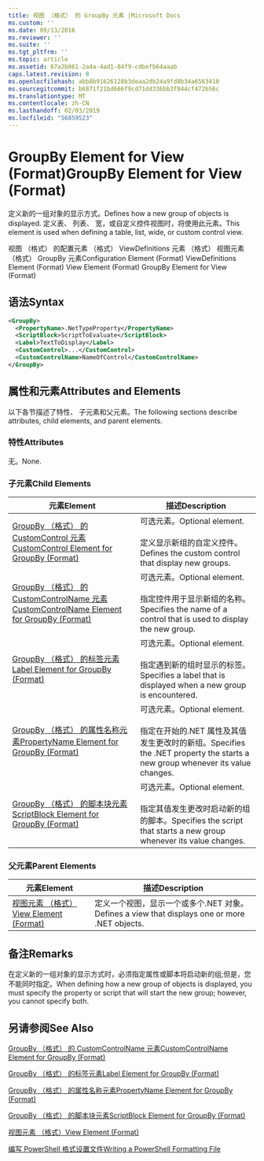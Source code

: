 ```yaml
---
title: 视图 （格式） 的 GroupBy 元素 |Microsoft Docs
ms.custom: ''
ms.date: 09/13/2016
ms.reviewer: ''
ms.suite: ''
ms.tgt_pltfrm: ''
ms.topic: article
ms.assetid: 67a2b061-2a4a-4ad1-84f9-cdbefb64aaab
caps.latest.revision: 8
ms.openlocfilehash: abb8b91626128b3deaa2db24a9fd8b34a6563410
ms.sourcegitcommit: b6871f21bd666f9cd71dd336bb3f844cf472b56c
ms.translationtype: MT
ms.contentlocale: zh-CN
ms.lasthandoff: 02/03/2019
ms.locfileid: "56859523"
---
```

# <a name="groupby-element-for-view-format"></a><span data-ttu-id="f8fa7-102">GroupBy Element for View (Format)</span><span class="sxs-lookup"><span data-stu-id="f8fa7-102">GroupBy Element for View (Format)</span></span>

<span data-ttu-id="f8fa7-103">定义新的一组对象的显示方式。</span><span class="sxs-lookup"><span data-stu-id="f8fa7-103">Defines how a new group of objects is displayed.</span></span> <span data-ttu-id="f8fa7-104">定义表、 列表、 宽，或自定义控件视图时，将使用此元素。</span><span class="sxs-lookup"><span data-stu-id="f8fa7-104">This element is used when defining a table, list, wide, or custom control view.</span></span>

<span data-ttu-id="f8fa7-105">视图 （格式） 的配置元素 （格式） ViewDefinitions 元素 （格式） 视图元素 （格式） GroupBy 元素</span><span class="sxs-lookup"><span data-stu-id="f8fa7-105">Configuration Element (Format) ViewDefinitions Element (Format) View Element (Format) GroupBy Element for View (Format)</span></span>

## <a name="syntax"></a><span data-ttu-id="f8fa7-106">语法</span><span class="sxs-lookup"><span data-stu-id="f8fa7-106">Syntax</span></span>

```xml
<GroupBy>
  <PropertyName>.NetTypeProperty</PropertyName>
  <ScriptBlock>ScriptToEvaluate</ScriptBlock>
  <Label>TextToDisplay</Label>
  <CustomControl>...</CustomControl>
  <CustomControlName>NameOfControl</CustomControlName>
</GroupBy>
```

## <a name="attributes-and-elements"></a><span data-ttu-id="f8fa7-107">属性和元素</span><span class="sxs-lookup"><span data-stu-id="f8fa7-107">Attributes and Elements</span></span>

<span data-ttu-id="f8fa7-108">以下各节描述了特性、 子元素和父元素。</span><span class="sxs-lookup"><span data-stu-id="f8fa7-108">The following sections describe attributes, child elements, and parent elements.</span></span>

### <a name="attributes"></a><span data-ttu-id="f8fa7-109">特性</span><span class="sxs-lookup"><span data-stu-id="f8fa7-109">Attributes</span></span>

<span data-ttu-id="f8fa7-110">无。</span><span class="sxs-lookup"><span data-stu-id="f8fa7-110">None.</span></span>

### <a name="child-elements"></a><span data-ttu-id="f8fa7-111">子元素</span><span class="sxs-lookup"><span data-stu-id="f8fa7-111">Child Elements</span></span>

|<span data-ttu-id="f8fa7-112">元素</span><span class="sxs-lookup"><span data-stu-id="f8fa7-112">Element</span></span>|<span data-ttu-id="f8fa7-113">描述</span><span class="sxs-lookup"><span data-stu-id="f8fa7-113">Description</span></span>|
|-------------|-----------------|
|[<span data-ttu-id="f8fa7-114">GroupBy （格式） 的 CustomControl 元素</span><span class="sxs-lookup"><span data-stu-id="f8fa7-114">CustomControl Element for GroupBy (Format)</span></span>](./customcontrol-element-for-groupby-format.md)|<span data-ttu-id="f8fa7-115">可选元素。</span><span class="sxs-lookup"><span data-stu-id="f8fa7-115">Optional element.</span></span><br /><br /> <span data-ttu-id="f8fa7-116">定义显示新组的自定义控件。</span><span class="sxs-lookup"><span data-stu-id="f8fa7-116">Defines the custom control that display new groups.</span></span>|
|[<span data-ttu-id="f8fa7-117">GroupBy （格式） 的 CustomControlName 元素</span><span class="sxs-lookup"><span data-stu-id="f8fa7-117">CustomControlName Element for GroupBy (Format)</span></span>](./customcontrolname-element-for-groupby-format.md)|<span data-ttu-id="f8fa7-118">可选元素。</span><span class="sxs-lookup"><span data-stu-id="f8fa7-118">Optional element.</span></span><br /><br /> <span data-ttu-id="f8fa7-119">指定控件用于显示新组的名称。</span><span class="sxs-lookup"><span data-stu-id="f8fa7-119">Specifies the name of a control that is used to display the new group.</span></span>|
|[<span data-ttu-id="f8fa7-120">GroupBy （格式） 的标签元素</span><span class="sxs-lookup"><span data-stu-id="f8fa7-120">Label Element for GroupBy (Format)</span></span>](./label-element-for-groupby-format.md)|<span data-ttu-id="f8fa7-121">可选元素。</span><span class="sxs-lookup"><span data-stu-id="f8fa7-121">Optional element.</span></span><br /><br /> <span data-ttu-id="f8fa7-122">指定遇到新的组时显示的标签。</span><span class="sxs-lookup"><span data-stu-id="f8fa7-122">Specifies a label that is displayed when a new group is encountered.</span></span>|
|[<span data-ttu-id="f8fa7-123">GroupBy （格式） 的属性名称元素</span><span class="sxs-lookup"><span data-stu-id="f8fa7-123">PropertyName Element for GroupBy (Format)</span></span>](./propertyname-element-for-groupby-format.md)|<span data-ttu-id="f8fa7-124">可选元素。</span><span class="sxs-lookup"><span data-stu-id="f8fa7-124">Optional element.</span></span><br /><br /> <span data-ttu-id="f8fa7-125">指定在开始的.NET 属性及其值发生更改时的新组。</span><span class="sxs-lookup"><span data-stu-id="f8fa7-125">Specifies the .NET property the starts a new group whenever its value changes.</span></span>|
|[<span data-ttu-id="f8fa7-126">GroupBy （格式） 的脚本块元素</span><span class="sxs-lookup"><span data-stu-id="f8fa7-126">ScriptBlock Element for GroupBy (Format)</span></span>](./scriptblock-element-for-groupby-format.md)|<span data-ttu-id="f8fa7-127">可选元素。</span><span class="sxs-lookup"><span data-stu-id="f8fa7-127">Optional element.</span></span><br /><br /> <span data-ttu-id="f8fa7-128">指定其值发生更改时启动新的组的脚本。</span><span class="sxs-lookup"><span data-stu-id="f8fa7-128">Specifies the script that starts a new group whenever its value changes.</span></span>|

### <a name="parent-elements"></a><span data-ttu-id="f8fa7-129">父元素</span><span class="sxs-lookup"><span data-stu-id="f8fa7-129">Parent Elements</span></span>

|<span data-ttu-id="f8fa7-130">元素</span><span class="sxs-lookup"><span data-stu-id="f8fa7-130">Element</span></span>|<span data-ttu-id="f8fa7-131">描述</span><span class="sxs-lookup"><span data-stu-id="f8fa7-131">Description</span></span>|
|-------------|-----------------|
|[<span data-ttu-id="f8fa7-132">视图元素 （格式）</span><span class="sxs-lookup"><span data-stu-id="f8fa7-132">View Element (Format)</span></span>](./view-element-format.md)|<span data-ttu-id="f8fa7-133">定义一个视图，显示一个或多个.NET 对象。</span><span class="sxs-lookup"><span data-stu-id="f8fa7-133">Defines a view that displays one or more .NET objects.</span></span>|

## <a name="remarks"></a><span data-ttu-id="f8fa7-134">备注</span><span class="sxs-lookup"><span data-stu-id="f8fa7-134">Remarks</span></span>

<span data-ttu-id="f8fa7-135">在定义新的一组对象的显示方式时，必须指定属性或脚本将启动新的组;但是，您不能同时指定。</span><span class="sxs-lookup"><span data-stu-id="f8fa7-135">When defining how a new group of objects is displayed, you must specify the property or script that will start the new group; however, you cannot specify both.</span></span>

## <a name="see-also"></a><span data-ttu-id="f8fa7-136">另请参阅</span><span class="sxs-lookup"><span data-stu-id="f8fa7-136">See Also</span></span>

[<span data-ttu-id="f8fa7-137">GroupBy （格式） 的 CustomControlName 元素</span><span class="sxs-lookup"><span data-stu-id="f8fa7-137">CustomControlName Element for GroupBy (Format)</span></span>](./customcontrolname-element-for-groupby-format.md)

[<span data-ttu-id="f8fa7-138">GroupBy （格式） 的标签元素</span><span class="sxs-lookup"><span data-stu-id="f8fa7-138">Label Element for GroupBy (Format)</span></span>](./label-element-for-groupby-format.md)

[<span data-ttu-id="f8fa7-139">GroupBy （格式） 的属性名称元素</span><span class="sxs-lookup"><span data-stu-id="f8fa7-139">PropertyName Element for GroupBy (Format)</span></span>](./propertyname-element-for-groupby-format.md)

[<span data-ttu-id="f8fa7-140">GroupBy （格式） 的脚本块元素</span><span class="sxs-lookup"><span data-stu-id="f8fa7-140">ScriptBlock Element for GroupBy (Format)</span></span>](./scriptblock-element-for-groupby-format.md)

[<span data-ttu-id="f8fa7-141">视图元素 （格式）</span><span class="sxs-lookup"><span data-stu-id="f8fa7-141">View Element (Format)</span></span>](./view-element-format.md)

[<span data-ttu-id="f8fa7-142">编写 PowerShell 格式设置文件</span><span class="sxs-lookup"><span data-stu-id="f8fa7-142">Writing a PowerShell Formatting File</span></span>](./writing-a-powershell-formatting-file.md)
